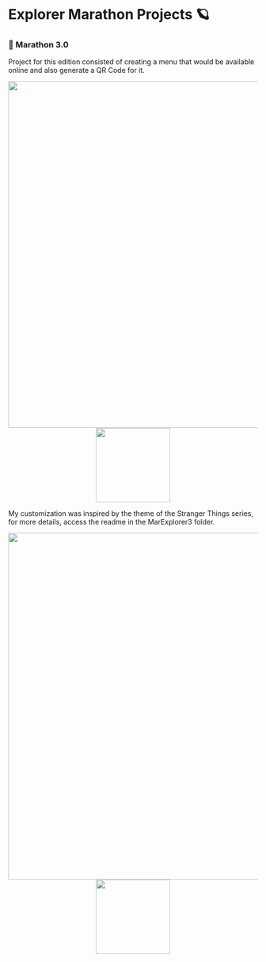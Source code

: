 # Explorer Marathon Projects 🪐

### 🚀 Marathon 3.0

Project for this edition consisted of creating a menu that would be available online and also generate a QR Code for it.

<div align="center">
<img src="https://user-images.githubusercontent.com/67869450/184254648-cfc25b3e-c3dd-4462-a89f-9d74a1463735.png" width="700px" />
</div>

<div align="center">
<img src="https://user-images.githubusercontent.com/67869450/184255029-9112d8ab-c831-4c1c-b0ee-f92c3b3d0444.png" width="150px" />
</div>

My customization was inspired by the theme of the Stranger Things series, for more details, access the readme in the MarExplorer3 folder.

<div align="center">
<img src="https://user-images.githubusercontent.com/67869450/184254565-aa8e7279-f6a2-490e-83cd-39c5d01f1f4e.png" width="700px" />
</div>

<div align="center">
<img src="https://user-images.githubusercontent.com/67869450/184255163-9028eda2-f022-492d-b060-b996b9a8f186.png" width="150px" />
</div>
